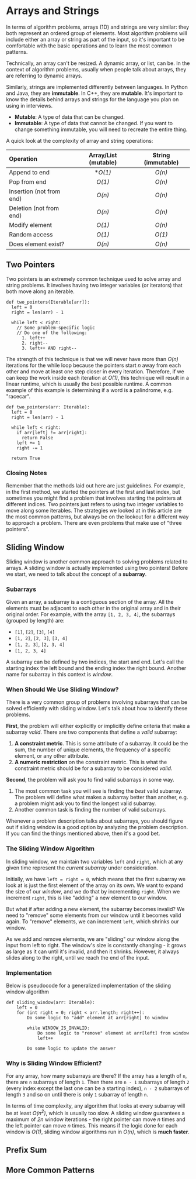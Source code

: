 # Arrays and Strings
In terms of algorithm problems, arrays (1D) and strings are very similar: they both represent an ordered group of elements. Most algorithm problems will include either an array or string as part of the input, so it's important to be comfortable with the basic operations and to learn the most common patterns.

Technically, an array can't be resized. A dynamic array, or list, can be. In the context of algorithm problems, usually when people talk about arrays, they are referring to dynamic arrays.

Similarly, strings are implemented differently between languages. In Python and Java, they are __immutable__. In C++, they are __mutable__. It's important to know the details behind arrays and strings for the language you plan on using in interviews.

- __Mutable__: A type of data that can be changed.
- __Immutable__: A type of data that cannot be changed. If you want to change something immutable, you will need to recreate the entire thing.

A quick look at the complexity of array and string operations:

| Operation                | Array/List (mutable) | String (immutable) |
| :----------------------- | :------------------: | :----------------: |
| Append to end            | *_O(1)_              | _O(n)_             |
| Pop from end             | _O(1)_               | _O(n)_             |
| Insertion (not from end) | _O(n)_               | _O(n)_             |
| Deletion (not from end)  | _O(n)_               | _O(n)_             |
| Modify element           | _O(1)_               | _O(n)_             |
| Random access            | _O(1)_               | _O(1)_             |
| Does element exist?      | _O(n)_               | _O(n)_             |

## Two Pointers
Two pointers is an extremely common technique used to solve array and string problems. It involves having two integer variables (or iterators) that both move along an iterable.

```
def two_pointers(Iterable[arr]):
  left = 0
  right = len(arr) - 1

  while left < right:
    // Some problem-specific logic
    // Do one of the following:
      1. left++
      2. right--
      3. left++ AND right--
```
The strength of this technique is that we will never have more than 
_O(n)_ iterations for the while loop because the pointers start _n_ away from each other and move at least one step closer in every iteration. Therefore, if we can keep the work inside each iteration at 
_O(1)_, this technique will result in a linear runtime, which is usually the best possible runtime. A common example of this example is determining if a word is a palindrome, e.g. "racecar".

```
def two_pointers(arr: Iterable):
  left = 0
  right = len(arr) - 1

  while left < right:
    if arr[left] != arr[right]:
      return False
    left += 1
    right -= 1

  return True
```

### Closing Notes
Remember that the methods laid out here are just guidelines. For example, in the first method, we started the pointers at the first and last index, but sometimes you might find a problem that involves starting the pointers at different indices. Two pointers just refers to using two integer variables to move along some iterables. The strategies we looked at in this article are the most common patterns, but always be on the lookout for a different way to approach a problem. There are even problems that make use of "three pointers".

## Sliding Window
Sliding window is another common approach to solving problems related to arrays. A sliding window is actually implemented using two pointers! Before we start, we need to talk about the concept of a __subarray__.

### Subarrays
Given an array, a subarray is a contiguous section of the array. All the elements must be adjacent to each other in the original array and in their original order. For example, with the array `[1, 2, 3, 4]`, the subarrays (grouped by length) are:

- `[1]`, `[2]`, `[3]`, `[4]`
- `[1, 2]`, `[2, 3]`, `[3, 4]`
- `[1, 2, 3]`, `[2, 3, 4]`
- `[1, 2, 3, 4]`

A subarray can be defined by two indices, the start and end. Let's call the starting index the left bound and the ending index the right bound. Another name for subarray in this context is _window_.

### When Should We Use Sliding Window?
There is a very common group of problems involving subarrays that can be solved efficiently with sliding window. Let's talk about how to identify these problems.

__First__, the problem will either explicitly or implicitly define criteria that make a subarray _valid_. There are two components that define a _valid_ subarray:

1. __A constraint metric__. This is some attribute of a subarray. It could be the sum, the number of unique elements, the frequency of a specific element, or any other attribute.
2. __A numeric restriction__ on the constraint metric. This is what the constraint metric should be for a subarray to be considered _valid_.

__Second__, the problem will ask you to find valid subarrays in some way.

1. The most common task you will see is finding the _best_ valid subarray. The problem will define what makes a subarray better than another, e.g. a problem might ask you to find the longest valid subarray.
2. Another common task is finding the number of valid subarrays.

Whenever a problem description talks about subarrays, you should figure out if sliding window is a good option by analyzing the problem description. If you can find the things mentioned above, then it's a good bet.

### The Sliding Window Algorithm
In sliding window, we maintain two variables `left` and `right`, which at any given time represent the _current subarray_ under consideration.

Initially, we have `left = right = 0`, which means that the first subarray we look at is just the first element of the array on its own. We want to expand the size of our _window_, and we do that by incrementing `right`. When we increment `right`, this is like "adding" a new element to our window.

But what if after adding a new element, the subarray becomes invalid? We need to "remove" some elements from our window until it becomes valid again. To "remove" elements, we can increment `left`, which shrinks our window.

As we add and remove elements, we are "sliding" our window along the input from left to right. The window's size is constantly changing - it grows as large as it can until it's invalid, and then it shrinks. However, it always slides along to the right, until we reach the end of the input.

### Implementation
Below is pseudocode for a generalized implementation of the sliding window algorithm
```
def sliding_window(arr: Iterable):
    left = 0
    for (int right = 0; right < arr.length; right++):
        Do some logic to "add" element at arr[right] to window

        while WINDOW_IS_INVALID:
            Do some logic to "remove" element at arr[left] from window
            left++

        Do some logic to update the answer
```

### Why is Sliding Window Efficient?
For any array, how many subarrays are there? If the array has a length of `n`, there are `n` subarrays of length `1`. Then there are `n - 1` subarrays of length `2` (every index except the last one can be a starting index), `n - 2` subarrays of length `3` and so on until there is only `1` subarray of length `n`.

In terms of time complexity, any algorithm that looks at every subarray will be at least _O(n<sup>2</sup>)_, which is usually too slow. A sliding window guarantees a maximum of _2n_ window iterations - the right pointer can move _n_ times and the left pointer can move _n_ times. This means if the logic done for each window is _O(1)_, sliding window algorithms run in _O(n)_, which is __much faster__.

## Prefix Sum

## More Common Patterns